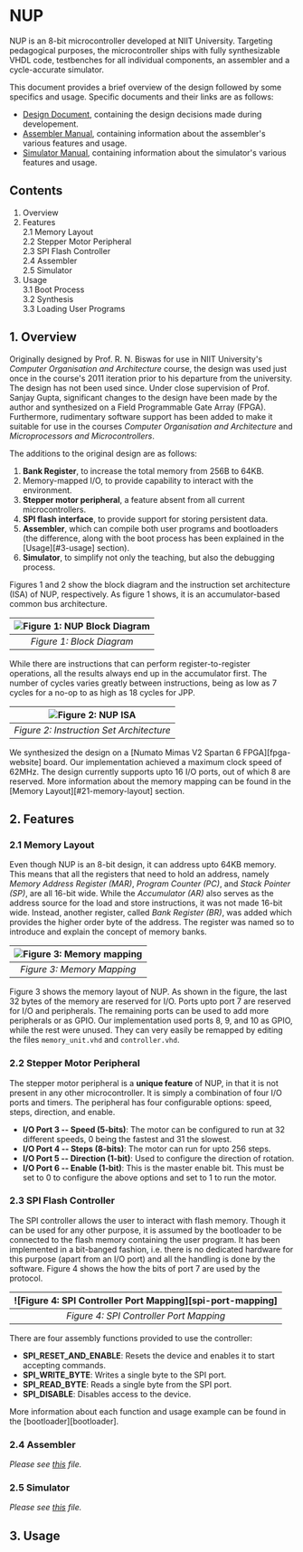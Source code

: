 # NUP

NUP is an 8-bit microcontroller developed at NIIT University. Targeting pedagogical purposes, the microcontroller ships with fully synthesizable VHDL code, testbenches for all individual components, an assembler and a cycle-accurate simulator.

This document provides a brief overview of the design followed by some specifics and usage. Specific documents and their links are as follows:

* [Design Document][design-document], containing the design decisions made during developement.
* [Assembler Manual][assembler-manual], containing information about the assembler's various features and usage.
* [Simulator Manual][simulator-manual], containing information about the simulator's various features and usage.

## Contents

1. Overview  
2. Features  
2.1 Memory Layout  
2.2 Stepper Motor Peripheral  
2.3 SPI Flash Controller  
2.4 Assembler  
2.5 Simulator  
3. Usage  
3.1 Boot Process  
3.2 Synthesis  
3.3 Loading User Programs  

## 1. Overview

Originally designed by Prof. R. N. Biswas for use in NIIT University's *Computer Organisation and Architecture* course, the design was used just once in the course's 2011 iteration prior to his departure from the university. The design has not been used since. Under close supervision of Prof. Sanjay Gupta, significant changes to the design have been made by the author and synthesized on a Field Programmable Gate Array (FPGA). Furthermore, rudimentary software support has been added to make it suitable for use in the courses *Computer Organisation and Architecture* and *Microprocessors and Microcontrollers*.

The additions to the original design are as follows:

1. **Bank Register**, to increase the total memory from 256B to 64KB.
1. Memory-mapped I/O, to provide capability to interact with the environment.
1. **Stepper motor peripheral**, a feature absent from all current microcontrollers.
1. **SPI flash interface**, to provide support for storing persistent data.
1. **Assembler**, which can compile both user programs and bootloaders (the difference, along with the boot process has been explained in the [Usage][#3-usage] section).
1. **Simulator**, to simplify not only the teaching, but also the debugging process.

Figures 1 and 2 show the block diagram and the instruction set architecture (ISA) of NUP, respectively. As figure 1 shows, it is an accumulator-based common bus architecture.

<div align=center>

| ![Figure 1: NUP Block Diagram][block-diagram] |
|:--:|
| *Figure 1: Block Diagram* |

</div>

While there are instructions that can perform register-to-register operations, all the results always end up in the accumulator first. The number of cycles varies greatly between instructions, being as low as 7 cycles for a no-op to as high as 18 cycles for JPP.

<div align=center>

| ![Figure 2: NUP ISA][isa] |
|:--:|
| *Figure 2: Instruction Set Architecture* |

</div>

We synthesized the design on a [Numato Mimas V2 Spartan 6 FPGA][fpga-website] board. Our implementation achieved a maximum clock speed of 62MHz. The design currently supports upto 16 I/O ports, out of which 8 are reserved. More information about the memory mapping can be found in the [Memory Layout][#21-memory-layout] section.

## 2. Features

### 2.1 Memory Layout

Even though NUP is an 8-bit design, it can address upto 64KB memory. This means that all the registers that need to hold an address, namely *Memory Address Register (MAR)*, *Program Counter (PC)*, and *Stack Pointer (SP)*, are all 16-bit wide. While the *Accumulator (AR)* also serves as the address source for the load and store instructions, it was not made 16-bit wide. Instead, another register, called *Bank Register (BR)*, was added which provides the higher order byte of the address. The register was named so to introduce and explain the concept of memory banks.

<div align=center>

| ![Figure 3: Memory mapping][memory-mapping] |
| :--: |
| *Figure 3: Memory Mapping* |

</div>

Figure 3 shows the memory layout of NUP. As shown in the figure, the last 32 bytes of the memory are reserved for I/O. Ports upto port 7 are reserved for I/O and peripherals. The remaining ports can be used to add more peripherals or as GPIO. Our implementation used ports 8, 9, and 10 as GPIO, while the rest were unused. They can very easily be remapped by editing the files `memory_unit.vhd` and `controller.vhd`.

### 2.2 Stepper Motor Peripheral

The stepper motor peripheral is a **unique feature** of NUP, in that it is not present in any other microcontroller. It is simply a combination of four I/O ports and timers. The peripheral has four configurable options: speed, steps, direction, and enable.

* **I/O Port 3 -- Speed (5-bits)**: The motor can be configured to run at 32 different speeds, 0 being the fastest and 31 the slowest.
* **I/O Port 4 -- Steps (8-bits)**: The motor can run for upto 256 steps.
* **I/O Port 5 -- Direction (1-bit)**: Used to configure the direction of rotation.
* **I/O Port 6 -- Enable (1-bit)**: This is the master enable bit. This must be set to 0 to configure the above options and set to 1 to run the motor.

### 2.3 SPI Flash Controller

The SPI controller allows the user to interact with flash memory. Though it can be used for any other purpose, it is assumed by the bootloader to be connected to the flash memory containing the user program. It has been implemented in a bit-banged fashion, i.e. there is no dedicated hardware for this purpose (apart from an I/O port) and all the handling is done by the software. Figure 4 shows the how the bits of port 7 are used by the protocol.

<div align=center>

| ![Figure 4: SPI Controller Port Mapping][spi-port-mapping] |
| :--: |
| *Figure 4: SPI Controller Port Mapping* |

</div>

There are four assembly functions provided to use the controller:

* **SPI_RESET_AND_ENABLE**: Resets the device and enables it to start accepting commands.
* **SPI_WRITE_BYTE**: Writes a single byte to the SPI port.
* **SPI_READ_BYTE**: Reads a single byte from the SPI port.
* **SPI_DISABLE**: Disables access to the device.

More information about each function and usage example can be found in the [bootloader][bootloader].

### 2.4 Assembler

*Please see [this][assembler-manual] file.*

### 2.5 Simulator

*Please see [this][simulator-manual] file.*

## 3. Usage

[design-document]: design-document.md

[assembler-manual]: assembler/README.md

[simulator-manual]: simulator/README.md

[block-diagram]: readme-resources/block-diagram.jpg

[isa]: readme-resources/isa.jpg

[memory-mapping]: readme-resources/memory-mapping.jpg
